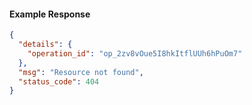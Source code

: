 <!-- Code generated for API Clients. DO NOT EDIT. -->

#### Example Response

```json
{
  "details": {
    "operation_id": "op_2zv8vOue5I8hkItflUUh6hPuOm7"
  },
  "msg": "Resource not found",
  "status_code": 404
}
```
